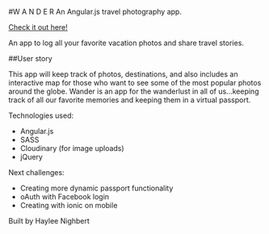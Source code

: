 #W A N D E R
An Angular.js travel photography app.

[Check it out here!](https://wander-travel.herokuapp.com/)

An app to log all your favorite vacation photos and share travel stories.

##User story

This app will keep track of photos, destinations, and also includes an interactive map for those who want to see some of the most popular photos around the globe. Wander is an app for the wanderlust in all of us...keeping track of all our favorite memories and keeping them in a virtual passport.


Technologies used:
* Angular.js
* SASS
* Cloudinary (for image uploads)
* jQuery

Next challenges:
- Creating more dynamic passport functionality
- oAuth with Facebook login
- Creating with ionic on mobile

Built by Haylee Nighbert